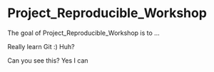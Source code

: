 
# Project_Reproducible_Workshop

<!-- badges: start -->
<!-- badges: end -->

The goal of Project_Reproducible_Workshop is to ...

Really learn Git :)
Huh?

Can you see this?
Yes I can 

